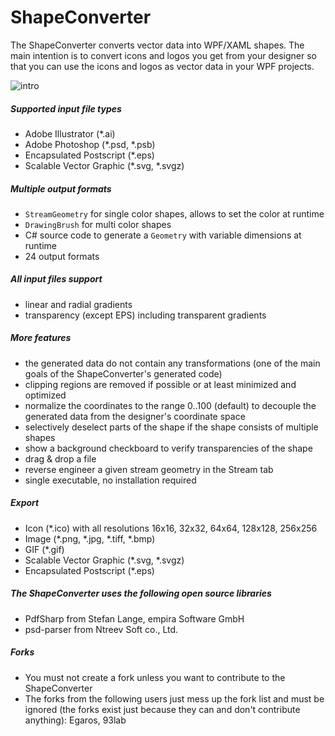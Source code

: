 # ShapeConverter
The ShapeConverter converts vector data into WPF/XAML shapes. The main intention is to convert icons and logos you get from your designer so that you can use the icons and logos as vector data in your WPF projects.

![intro](/Readme1.png)

##### Supported input file types
* Adobe Illustrator (\*.ai)
* Adobe Photoshop (\*.psd, \*.psb)
* Encapsulated Postscript (\*.eps)
* Scalable Vector Graphic (\*.svg, \*.svgz)

##### Multiple output formats

* `StreamGeometry` for single color shapes, allows to set the color at runtime
* `DrawingBrush` for multi color shapes
* C# source code to generate a `Geometry` with variable dimensions at runtime
* 24 output formats

##### All input files support

* linear and radial gradients
* transparency (except EPS) including transparent gradients

##### More features

* the generated data do not contain any transformations (one of the main goals of the ShapeConverter's generated code)
* clipping regions are removed if possible or at least minimized and optimized
* normalize the coordinates to the range 0..100 (default) to decouple the generated data from the designer's coordinate space
* selectively deselect parts of the shape if the shape consists of multiple shapes
* show a background checkboard to verify transparencies of the shape
* drag & drop a file
* reverse engineer a given stream geometry in the Stream tab
* single executable, no installation required

##### Export

* Icon (\*.ico) with all resolutions 16x16, 32x32, 64x64, 128x128, 256x256
* Image (\*.png, \*.jpg, \*.tiff, \*.bmp)
* GIF (\*.gif)
* Scalable Vector Graphic (\*.svg, \*.svgz)
* Encapsulated Postscript (\*.eps)


##### The ShapeConverter uses the following open source libraries

* PdfSharp from Stefan Lange, empira Software GmbH
* psd-parser from Ntreev Soft co., Ltd.

##### Forks

* You must not create a fork unless you want to contribute to the ShapeConverter
* The forks from the following users just mess up the fork list and must be ignored (the forks exist just because they can and don't contribute anything): Egaros, 93lab
